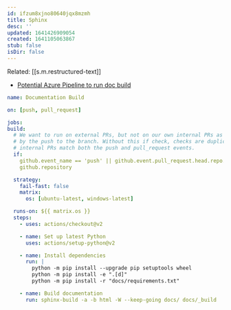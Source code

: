 ```yaml
---
id: ifzum8xjno80640jqx8mzmh
title: Sphinx
desc: ''
updated: 1641426909054
created: 1641105063867
stub: false
isDir: false
---
```



Related: [[s.m.restructured-text]]

- [Potential Azure Pipeline to run doc build](https://github.com/psf/black/blob/main/.github/workflows/doc.yml)

```yaml
name: Documentation Build

on: [push, pull_request]

jobs:
build:
  # We want to run on external PRs, but not on our own internal PRs as they'll be run
  # by the push to the branch. Without this if check, checks are duplicated since
  # internal PRs match both the push and pull_request events.
  if:
	github.event_name == 'push' || github.event.pull_request.head.repo.full_name !=
	github.repository

  strategy:
	fail-fast: false
	matrix:
	  os: [ubuntu-latest, windows-latest]

  runs-on: ${{ matrix.os }}
  steps:
	- uses: actions/checkout@v2

	- name: Set up latest Python
	  uses: actions/setup-python@v2

	- name: Install dependencies
	  run: |
		python -m pip install --upgrade pip setuptools wheel
		python -m pip install -e ".[d]"
		python -m pip install -r "docs/requirements.txt"

	- name: Build documentation
	  run: sphinx-build -a -b html -W --keep-going docs/ docs/_build
```

